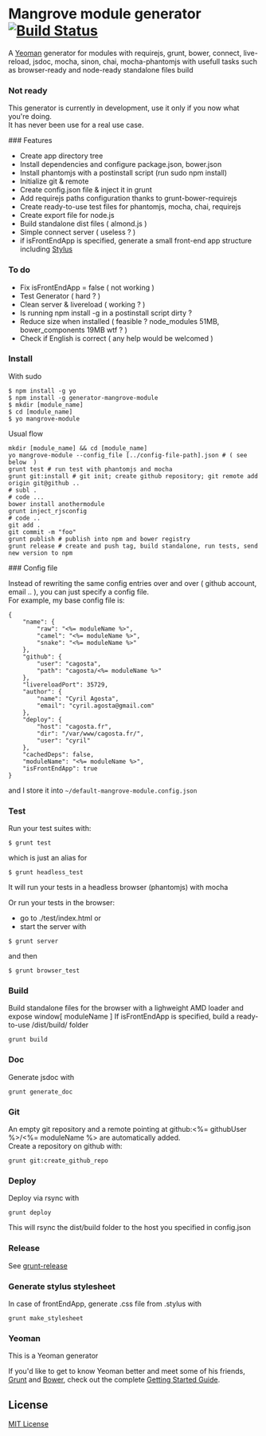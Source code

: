 # Mangrove module generator [![Build Status](https://secure.travis-ci.org/cagosta/generator-mangrove-module.png?branch=master)](https://travis-ci.org/cagosta/generator-mangrove-module)

A [Yeoman](http://yeoman.io) generator for modules with requirejs, grunt, bower, connect, live-reload, jsdoc, mocha, sinon, chai, mocha-phantomjs with usefull tasks such as browser-ready and node-ready standalone files build  


### Not ready
This generator is currently in development, use it only if you now what you're doing.  
It has never been use for a real use case.  

### Features  
- Create app directory tree  
- Install dependencies and configure package.json, bower.json  
- Install phantomjs with a postinstall script (run sudo npm install)
- Initialize git & remote  
- Create config.json file & inject it in grunt  
- Add requirejs paths configuration thanks to grunt-bower-requirejs  
- Create ready-to-use test files for phantomjs, mocha, chai, requirejs  
- Create export file for node.js  
- Build standalone dist files ( almond.js )  
- Simple connect server ( useless ? )  
- if isFrontEndApp is specified, generate a small front-end app structure including [Stylus](http://learnboost.github.io/stylus/)

### To do
- Fix isFrontEndApp = false ( not working )
- Test Generator ( hard ? )  
- Clean server & livereload ( working ? )  
- Is running npm install -g in a postinstall script dirty ?  
- Reduce size when installed ( feasible ? node_modules 51MB, bower_components 19MB wtf ? )  
- Check if English is correct ( any help would be welcomed )

### Install  

With sudo 

```
$ npm install -g yo  
$ npm install -g generator-mangrove-module
$ mkdir [module_name] 
$ cd [module_name]
$ yo mangrove-module
```

Usual flow  
```
mkdir [module_name] && cd [module_name]
yo mangrove-module --config_file [../config-file-path].json # ( see below  )
grunt test # run test with phantomjs and mocha
grunt git:install # git init; create github repository; git remote add origin git@github ..
# subl .
# code ...
bower install anothermodule
grunt inject_rjsconfig
# code .. 
git add . 
git commit -m "foo"
grunt publish # publish into npm and bower registry
grunt release # create and push tag, build standalone, run tests, send new version to npm
```

### Config file  

Instead of rewriting the same config entries over and over ( github account, email .. ), you can just specify a config file.  
For example, my base config file is:  
```
{
    "name": {
        "raw": "<%= moduleName %>",
        "camel": "<%= moduleName %>",
        "snake": "<%= moduleName %>"
    },
    "github": {
        "user": "cagosta",
        "path": "cagosta/<%= moduleName %>"
    },
    "livereloadPort": 35729,
    "author": {
        "name": "Cyril Agosta",
        "email": "cyril.agosta@gmail.com"
    },
    "deploy": {
        "host": "cagosta.fr",
        "dir": "/var/www/cagosta.fr/",
        "user": "cyril"
    },
    "cachedDeps": false,
    "moduleName": "<%= moduleName %>",
    "isFrontEndApp": true
}
```
and I store it into `~/default-mangrove-module.config.json`


### Test 

Run your test suites with:
```
$ grunt test 
```

which is just an alias for   
```
$ grunt headless_test
```
It will run your tests in a headless browser (phantomjs) with mocha

Or run your tests in the browser:  
- go to ./test/index.html 
or 
- start the server with  

```
$ grunt server
```

and then  

```
$ grunt browser_test
```

### Build 

Build standalone files for the browser with a lighweight AMD loader and expose window[ moduleName ] 
If isFrontEndApp is specified, build a ready-to-use /dist/build/ folder 

```
grunt build 
```

### Doc   

Generate jsdoc with 
```
grunt generate_doc
```

### Git

An empty git repository and a remote pointing at github:<%= githubUser %>/<%= moduleName %> are automatically added.  
Create a repository on github with:
```
grunt git:create_github_repo
```

### Deploy  

Deploy via rsync with 
```
grunt deploy
```

This will rsync the dist/build folder to the host you specified in config.json 

### Release

See [grunt-release](https://github.com/geddski/grunt-release)

### Generate stylus stylesheet 

In case of frontEndApp, generate .css file from .stylus with 
```
grunt make_stylesheet
```


### Yeoman  

This is a Yeoman generator  

If you'd like to get to know Yeoman better and meet some of his friends, [Grunt](http://gruntjs.com) and [Bower](http://bower.io), check out the complete [Getting Started Guide](https://github.com/yeoman/yeoman/wiki/Getting-Started).



## License

[MIT License](http://en.wikipedia.org/wiki/MIT_License)



